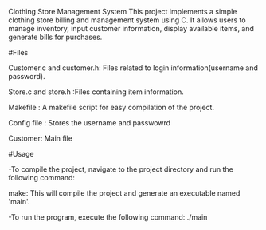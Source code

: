 Clothing Store Management System
This project implements a simple clothing store billing and management system using C. It allows users to manage inventory, input customer information, display available items, and generate bills for purchases.

#Files

Customer.c and customer.h: Files related to login information(username and password).

Store.c and store.h :Files containing item information.

Makefile : A makefile script for easy compilation of the project.

Config file : Stores the username and passwowrd

Customer: Main file

#Usage

-To compile the project, navigate to the project directory and run the following command:

make: This will compile the project and generate an executable named 'main'.

-To run the program, execute the following command: ./main

